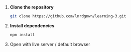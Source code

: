 1. **Clone the repository**
   ```bash
   git clone https://github.com/lnrdgnwn/learning-3.git

2. **Install dependencies**
   ```bash
   npm install

3. Open with live server / default browser  
